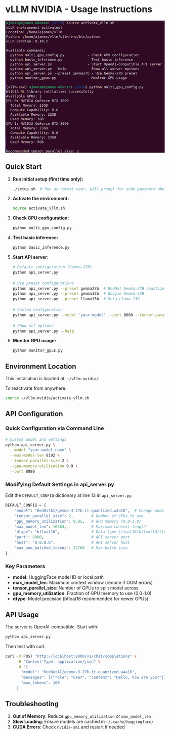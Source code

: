 # vLLM NVIDIA - Usage Instructions

![vLLM NVIDIA](docs/images/nvidia-vllm.png)

## Quick Start

1. **Run initial setup (first time only):**
   ```bash
   ./setup.sh  # Run as normal user, will prompt for sudo password when needed
   ```

2. **Activate the environment:**
   ```bash
   source activate_vllm.sh
   ```

3. **Check GPU configuration:**
   ```bash
   python multi_gpu_config.py
   ```

4. **Test basic inference:**
   ```bash
   python basic_inference.py
   ```

5. **Start API server:**
   ```bash
   # Default configuration (Gemma-27B)
   python api_server.py

   # Use preset configurations
   python api_server.py --preset gemma27b  # RedHat Gemma-27B quantized
   python api_server.py --preset gemma12b  # Google Gemma-12B
   python api_server.py --preset llama13b  # Meta Llama-13B

   # Custom configuration
   python api_server.py --model "your-model" --port 8080 --tensor-parallel-size 2

   # Show all options
   python api_server.py --help
   ```

6. **Monitor GPU usage:**
   ```bash
   python monitor_gpus.py
   ```

## Environment Location

This installation is located at: `~/vllm-nvidia/`

To reactivate from anywhere:
```bash
source ~/vllm-nvidia/activate_vllm.sh
```

## API Configuration

### Quick Configuration via Command Line
```bash
# Custom model and settings
python api_server.py \
  --model "your-model-name" \
  --max-model-len 8192 \
  --tensor-parallel-size 2 \
  --gpu-memory-utilization 0.9 \
  --port 8080
```

### Modifying Default Settings in api_server.py

Edit the `DEFAULT_CONFIG` dictionary at line 13 in `api_server.py`:

```python
DEFAULT_CONFIG = {
    "model": "RedHatAI/gemma-3-27b-it-quantized.w4a16",  # Change model here
    "tensor_parallel_size": 2,        # Number of GPUs to use
    "gpu_memory_utilization": 0.85,   # GPU memory (0.0-1.0)
    "max_model_len": 16384,           # Maximum context length
    "dtype": "bfloat16",              # Data type (float16/bfloat16/float32)
    "port": 8000,                     # API server port
    "host": "0.0.0.0",                # API server host
    "max_num_batched_tokens": 32768   # Max batch size
}
```

### Key Parameters

- **model**: HuggingFace model ID or local path
- **max_model_len**: Maximum context window (reduce if OOM errors)
- **tensor_parallel_size**: Number of GPUs to split model across
- **gpu_memory_utilization**: Fraction of GPU memory to use (0.0-1.0)
- **dtype**: Model precision (bfloat16 recommended for newer GPUs)

## API Usage

The server is OpenAI-compatible. Start with:
```bash
python api_server.py
```

Then test with curl:
```bash
curl -X POST "http://localhost:8000/v1/chat/completions" \
     -H "Content-Type: application/json" \
     -d '{
       "model": "RedHatAI/gemma-3-27b-it-quantized.w4a16",
       "messages": [{"role": "user", "content": "Hello, how are you?"}],
       "max_tokens": 100
     }'
```

## Troubleshooting

1. **Out of Memory**: Reduce `gpu_memory_utilization` or `max_model_len`
2. **Slow Loading**: Ensure models are cached in `~/.cache/huggingface/`
3. **CUDA Errors**: Check `nvidia-smi` and restart if needed
